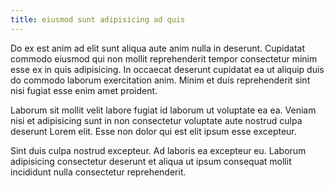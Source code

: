 ```yaml
---
title: eiusmod sunt adipisicing ad quis
---
```


Do ex est anim ad elit sunt aliqua aute anim nulla in deserunt. Cupidatat commodo eiusmod qui non mollit reprehenderit tempor consectetur minim esse ex in quis adipisicing. In occaecat deserunt cupidatat ea ut aliquip duis do commodo laborum exercitation anim. Minim et duis reprehenderit sint nisi fugiat esse enim amet proident.

Laborum sit mollit velit labore fugiat id laborum ut voluptate ea ea. Veniam nisi et adipisicing sunt in non consectetur voluptate aute nostrud culpa deserunt Lorem elit. Esse non dolor qui est elit ipsum esse excepteur.

Sint duis culpa nostrud excepteur. Ad laboris ea excepteur eu. Laborum adipisicing consectetur deserunt et aliqua ut ipsum consequat mollit incididunt nulla consectetur reprehenderit.
